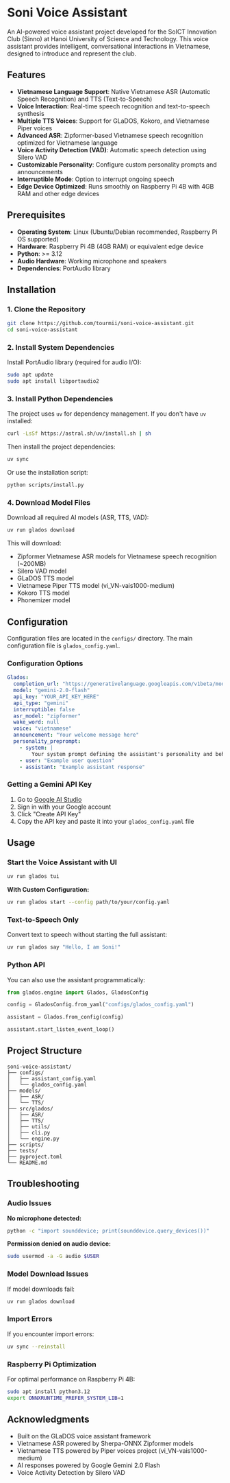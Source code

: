 

# Soni Voice Assistant

An AI-powered voice assistant project developed for the SoICT Innovation Club (Sinno) at Hanoi University of Science and Technology. This voice assistant provides intelligent, conversational interactions in Vietnamese, designed to introduce and represent the club.

## Features

- **Vietnamese Language Support**: Native Vietnamese ASR (Automatic Speech Recognition) and TTS (Text-to-Speech)
- **Voice Interaction**: Real-time speech recognition and text-to-speech synthesis
- **Multiple TTS Voices**: Support for GLaDOS, Kokoro, and Vietnamese Piper voices
- **Advanced ASR**: Zipformer-based Vietnamese speech recognition optimized for Vietnamese language
- **Voice Activity Detection (VAD)**: Automatic speech detection using Silero VAD
- **Customizable Personality**: Configure custom personality prompts and announcements
- **Interruptible Mode**: Option to interrupt ongoing speech
- **Edge Device Optimized**: Runs smoothly on Raspberry Pi 4B with 4GB RAM and other edge devices

## Prerequisites

- **Operating System**: Linux (Ubuntu/Debian recommended, Raspberry Pi OS supported)
- **Hardware**: Raspberry Pi 4B (4GB RAM) or equivalent edge device
- **Python**: >= 3.12
- **Audio Hardware**: Working microphone and speakers
- **Dependencies**: PortAudio library

## Installation

### 1. Clone the Repository

```bash
git clone https://github.com/tourmii/soni-voice-assistant.git
cd soni-voice-assistant
```

### 2. Install System Dependencies

Install PortAudio library (required for audio I/O):

```bash
sudo apt update
sudo apt install libportaudio2
```

### 3. Install Python Dependencies

The project uses `uv` for dependency management. If you don't have `uv` installed:

```bash
curl -LsSf https://astral.sh/uv/install.sh | sh
```

Then install the project dependencies:

```bash
uv sync
```

Or use the installation script:

```bash
python scripts/install.py
```

### 4. Download Model Files

Download all required AI models (ASR, TTS, VAD):

```bash
uv run glados download
```

This will download:
- Zipformer Vietnamese ASR models for Vietnamese speech recognition (~200MB)
- Silero VAD model
- GLaDOS TTS model
- Vietnamese Piper TTS model (vi_VN-vais1000-medium)
- Kokoro TTS model
- Phonemizer model

## Configuration

Configuration files are located in the `configs/` directory. The main configuration file is `glados_config.yaml`.

### Configuration Options

```yaml
Glados:
  completion_url: "https://generativelanguage.googleapis.com/v1beta/models/gemini-2.0-flash:generateContent"
  model: "gemini-2.0-flash"
  api_key: "YOUR_API_KEY_HERE"
  api_type: "gemini"
  interruptible: false
  asr_model: "zipformer"
  wake_word: null
  voice: "vietnamese"
  announcement: "Your welcome message here"
  personality_preprompt:
    - system: |
        Your system prompt defining the assistant's personality and behavior
    - user: "Example user question"
    - assistant: "Example assistant response"
```

### Getting a Gemini API Key

1. Go to [Google AI Studio](https://aistudio.google.com/app/apikey)
2. Sign in with your Google account
3. Click "Create API Key"
4. Copy the API key and paste it into your `glados_config.yaml` file

## Usage

### Start the Voice Assistant with UI

```bash
uv run glados tui
```

**With Custom Configuration:**

```bash
uv run glados start --config path/to/your/config.yaml
```

### Text-to-Speech Only

Convert text to speech without starting the full assistant:

```bash
uv run glados say "Hello, I am Soni!"
```

### Python API

You can also use the assistant programmatically:

```python
from glados.engine import Glados, GladosConfig

config = GladosConfig.from_yaml("configs/glados_config.yaml")

assistant = Glados.from_config(config)

assistant.start_listen_event_loop()
```

## Project Structure

```
soni-voice-assistant/
├── configs/                    
│   ├── assistant_config.yaml
│   └── glados_config.yaml
├── models/                    
│   ├── ASR/                 
│   └── TTS/                  
├── src/glados/                
│   ├── ASR/               
│   ├── TTS/                   
│   ├── utils/                 
│   ├── cli.py                 
│   └── engine.py             
├── scripts/                   
├── tests/                     
├── pyproject.toml            
└── README.md                 
```

## Troubleshooting

### Audio Issues

**No microphone detected:**
```bash
python -c "import sounddevice; print(sounddevice.query_devices())"
```

**Permission denied on audio device:**
```bash
sudo usermod -a -G audio $USER
```

### Model Download Issues

If model downloads fail:
```bash
uv run glados download
```

### Import Errors

If you encounter import errors:
```bash
uv sync --reinstall
```

### Raspberry Pi Optimization

For optimal performance on Raspberry Pi 4B:

```bash
sudo apt install python3.12
export ONNXRUNTIME_PREFER_SYSTEM_LIB=1
```

## Acknowledgments

- Built on the GLaDOS voice assistant framework
- Vietnamese ASR powered by Sherpa-ONNX Zipformer models
- Vietnamese TTS powered by Piper voices project (vi_VN-vais1000-medium)
- AI responses powered by Google Gemini 2.0 Flash
- Voice Activity Detection by Silero VAD
